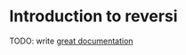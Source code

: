 # Introduction to reversi

TODO: write [great documentation](http://jacobian.org/writing/what-to-write/)
